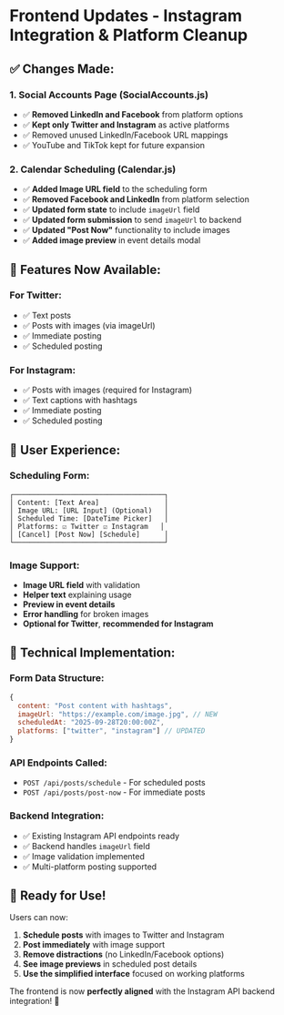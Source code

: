 # Frontend Updates - Instagram Integration & Platform Cleanup

## ✅ Changes Made:

### 1. **Social Accounts Page (SocialAccounts.js)**
- ✅ **Removed LinkedIn and Facebook** from platform options
- ✅ **Kept only Twitter and Instagram** as active platforms
- ✅ Removed unused LinkedIn/Facebook URL mappings
- ✅ YouTube and TikTok kept for future expansion

### 2. **Calendar Scheduling (Calendar.js)**
- ✅ **Added Image URL field** to the scheduling form
- ✅ **Removed Facebook and LinkedIn** from platform selection
- ✅ **Updated form state** to include `imageUrl` field
- ✅ **Updated form submission** to send `imageUrl` to backend
- ✅ **Updated "Post Now"** functionality to include images
- ✅ **Added image preview** in event details modal

## 🎯 **Features Now Available:**

### **For Twitter:**
- ✅ Text posts
- ✅ Posts with images (via imageUrl)
- ✅ Immediate posting
- ✅ Scheduled posting

### **For Instagram:**
- ✅ Posts with images (required for Instagram)
- ✅ Text captions with hashtags
- ✅ Immediate posting
- ✅ Scheduled posting

## 📱 **User Experience:**

### **Scheduling Form:**
```
┌─────────────────────────────────────┐
│ Content: [Text Area]                │
│ Image URL: [URL Input] (Optional)   │
│ Scheduled Time: [DateTime Picker]   │
│ Platforms: ☑ Twitter ☑ Instagram   │
│ [Cancel] [Post Now] [Schedule]      │
└─────────────────────────────────────┘
```

### **Image Support:**
- **Image URL field** with validation
- **Helper text** explaining usage
- **Preview in event details**
- **Error handling** for broken images
- **Optional for Twitter**, **recommended for Instagram**

## 🔧 **Technical Implementation:**

### **Form Data Structure:**
```javascript
{
  content: "Post content with hashtags",
  imageUrl: "https://example.com/image.jpg", // NEW
  scheduledAt: "2025-09-28T20:00:00Z",
  platforms: ["twitter", "instagram"] // UPDATED
}
```

### **API Endpoints Called:**
- `POST /api/posts/schedule` - For scheduled posts
- `POST /api/posts/post-now` - For immediate posts

### **Backend Integration:**
- ✅ Existing Instagram API endpoints ready
- ✅ Backend handles `imageUrl` field
- ✅ Image validation implemented
- ✅ Multi-platform posting supported

## 🎉 **Ready for Use!**

Users can now:
1. **Schedule posts** with images to Twitter and Instagram
2. **Post immediately** with image support  
3. **Remove distractions** (no LinkedIn/Facebook options)
4. **See image previews** in scheduled post details
5. **Use the simplified interface** focused on working platforms

The frontend is now **perfectly aligned** with the Instagram API backend integration! 🚀